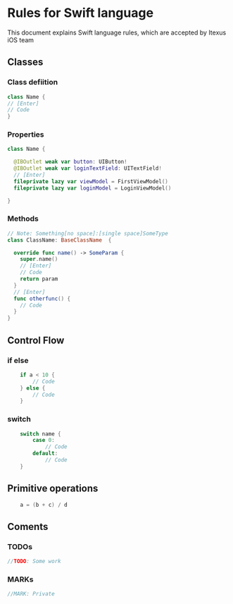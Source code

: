 
#  Rules for Swift language

This document explains Swift language rules, which are accepted by Itexus iOS team

## Classes

###  Class defiition

```Swift
class Name {
// [Enter]
// Code
}
```

### Properties

```Swift
class Name {

  @IBOutlet weak var button: UIButton!
  @IBOutlet weak var loginTextField: UITextField!
  // [Enter]
  fileprivate lazy var viewModel = FirstViewModel()
  fileprivate lazy var loginModel = LoginViewModel()

}
```

### Methods

```Swift
// Note: Something[no space]:[single space]SomeType
class ClassName: BaseClassName  {

  override func name() -> SomeParam {
    super.name()
    // [Enter]
    // Code
    return param
  }
  // [Enter]
  func otherfunc() {
    // Code
  }
}
```

## Control Flow

### if else

```Swift
    if a < 10 {
        // Code
    } else {
        // Code
    }
```

### switch

```Swift
    switch name {
        case 0:
            // Code
        default:
            // Code
    }
```

## Primitive operations

```Swift
    a = (b + c) / d
```

## Coments

### TODOs
```Swift
//TODO: Some work
```

### MARKs
```Swift
//MARK: Private
```

